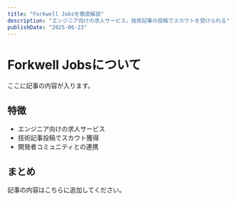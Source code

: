 ```yaml
---
title: "Forkwell Jobsを徹底解説"
description: "エンジニア向けの求人サービス。技術記事の投稿でスカウトを受けられる"
publishDate: "2025-06-23"
---
```


# Forkwell Jobsについて

ここに記事の内容が入ります。

## 特徴

- エンジニア向けの求人サービス
- 技術記事投稿でスカウト獲得
- 開発者コミュニティとの連携

## まとめ

記事の内容はこちらに追加してください。